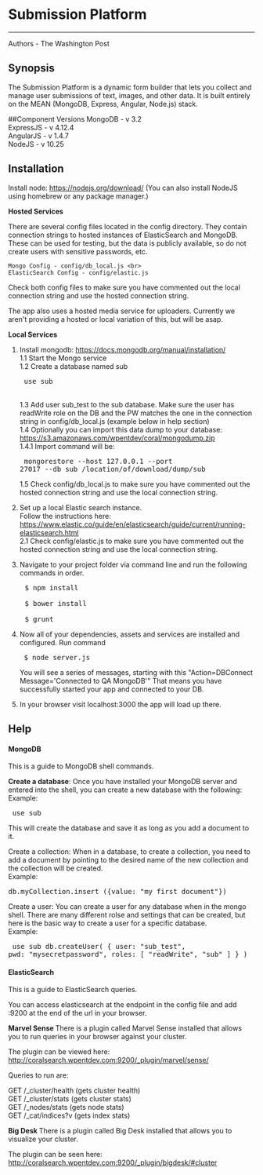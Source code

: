 Submission Platform
===================
--------------------
Authors - The Washington Post

## Synopsis

The Submission Platform is a dynamic form builder that lets you collect and manage user submissions of text, images, and other data. It is built entirely on the MEAN (MongoDB, Express, Angular, Node.js) stack.

##Component Versions
MongoDB - v 3.2 <br>
ExpressJS - v 4.12.4 <br>
AngularJS - v 1.4.7 <br>
NodeJS - v 10.25 <br>

## Installation

Install node: https://nodejs.org/download/ (You can also install NodeJS using homebrew or any package manager.)

<b>Hosted Services</b>

There are several config files located in the config directory.  They contain connection strings to hosted instances of ElasticSearch and MongoDB.<br>
These can be used for testing, but the data is publicly available, so do not create users with sensitive passwords, etc. <br>

	Mongo Config - config/db_local.js <br>
	ElasticSearch Config - config/elastic.js

Check both config files to make sure you have commented out the local connection string and use the hosted connection string. <br>

The app also uses a hosted media service for uploaders. Currently we aren't providing a hosted or local variation of this, but will be asap.<br>

<b>Local Services</b>

1. Install mongodb: https://docs.mongodb.org/manual/installation/ <br>
	1.1  Start the Mongo service<br>
	1.2  Create a database named sub <pre> use sub </pre><br>
	1.3  Add user sub_test to the sub database.  Make sure the user has readWrite role on the DB and the PW matches the one in the connection string in config/db_local.js  (example below in help section) <br>
	1.4  Optionally you can import this data dump to your database: https://s3.amazonaws.com/wpentdev/coral/mongodump.zip<br>
		1.4.1 Import command will be: <pre> mongorestore --host 127.0.0.1 --port 27017 --db sub /location/of/download/dump/sub </pre>
	1.5  Check config/db_local.js to make sure you have commented out the hosted connection string and use the local connection string. <br>

2. Set up a local Elastic search instance.<br> Follow the instructions here: <br> https://www.elastic.co/guide/en/elasticsearch/guide/current/running-elasticsearch.html  <br>
	2.1  Check config/elastic.js to make sure you have commented out the hosted connection string and use the local connection string. <br>

3.  Navigate to your project folder via command line and run the following commands in order. 
<pre>
	$ npm install <br>
	$ bower install<br>
	$ grunt
</pre>

4. Now all of your dependencies, assets and services are installed and configured.  Run command <pre> $ node server.js </pre>  You will see a series of messages, starting with this "Action=DBConnect Message='Connected to QA MongoDB'"  That means you have successfully started your app and connected to your DB.

5. In your browser visit localhost:3000 the app will load up there.

## Help

<h4>MongoDB</h4>

This is a guide to MongoDB shell commands.

<b>Create a database</b>: Once you have installed your MongoDB server and entered into the shell, you can create a new database with the following: <br>
Example: <pre> use sub </pre>
This will create the database and save it as long as you add a document to it.

Create a collection: When in a database, to create a collection, you need to add a document by pointing to the desired name of the new collection and the collection will be created. <br>
Example:  <pre> db.myCollection.insert ({value: "my first document"}) </pre>

Create a user: You can create a user for any database when in the mongo shell. There are many different rolse and settings that can be created, but here is the basic way to create a user for a specific database. <br>
Example: <pre> use sub db.createUser( { user: "sub_test", pwd: "mysecretpassword", roles: [ "readWrite", "sub" ] } ) </pre>

<h4>ElasticSearch</h4>

<p>This is a guide to ElasticSearch queries.</p>

You can access elasticsearch at the endpoint in the config file and add :9200 at the end of the url in your browser. <br>

<b> Marvel Sense </b>
There is a plugin called Marvel Sense installed that allows you to run queries in your browser against your cluster.

The plugin can be viewed here:  http://coralsearch.wpentdev.com:9200/_plugin/marvel/sense/

Queries to run are:

GET /_cluster/health
(gets cluster health)
<br>
GET /_cluster/stats
(gets cluster stats)
<br>
GET /_nodes/stats
(gets node stats)
<br>
GET /_cat/indices?v
(gets index stats)
<br>

<b> Big Desk </b>
There is a plugin called Big Desk installed that allows you to visualize your cluster.

The plugin can be seen here:  http://coralsearch.wpentdev.com:9200/_plugin/bigdesk/#cluster
